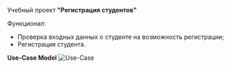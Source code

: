Учебный проект **"Регистрация студентов"**

Функционал:
* Проверка входных данных о студенте на возможность регистрации;
* Регистрация студента.

**Use-Case Model**
![Use-Case](http://www.plantuml.com/plantuml/proxy?cache=no&src=https://https://raw.githubusercontent.com/DavydovichYana/student_project/master/Use_case_model.puml)
